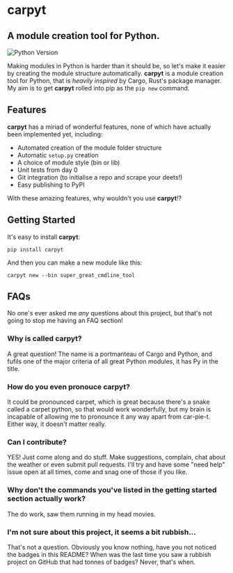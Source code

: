 # carpyt

## A module creation tool for Python.

![Python Version](https://img.shields.io/badge/Python-3.6-lightgrey.svg)

Making modules in Python is harder than it should be, so let's make it easier by creating the module structure automatically. **carpyt** is a module creation tool for Python, that is _heavily inspired_ by Cargo, Rust's package manager. My aim is to get **carpyt** rolled into pip as the `pip new` command.

## Features

**carpyt** has a miriad of wonderful features, none of which have actually been implemented yet, including:

* Automated creation of the module folder structure
* Automatic `setup.py` creation
* A choice of module style (bin or lib)
* Unit tests from day 0
* Git integration (to initialise a repo and scrape your deets!)
* Easy publishing to PyPI

With these amazing features, why wouldn't you use **carpyt**!?

## Getting Started

It's easy to install **carpyt**:

```pip install carpyt```

And then you can make a new module like this:

```carpyt new --bin super_great_cmdline_tool```

## FAQs

No one's ever asked me _any_ questions about this project, but that's not going to stop me having an FAQ section!

### Why is called **carpyt**?

A great question! The name is a portmanteau of Cargo and Python, and fufils one of the major criteria of all great Python modules, it has Py in the title.

### How do you even pronouce **carpyt**?

It could be pronounced carpet, which is great because there's a snake called a carpet python, so that would work wonderfully, but my brain is incapable of allowing me to pronounce it any way apart from car-pie-t. Either way, it doesn't matter really.

### Can I contribute?

YES! Just come along and do stuff. Make suggestions, complain, chat about the weather or even submit pull requests. I'll try and have some "need help" issue open at all times, come and snag one of those if you like.

### Why don't the commands you've listed in the getting started section actually work?

The do work, saw them running in my head movies.

### I'm not sure about this project, it seems a bit rubbish...

That's not a question. Obviously you know nothing, have you not noticed the badges in this README? When was the last time you saw a rubbish project on GitHub that had tonnes of badges? Never, that's when. 
